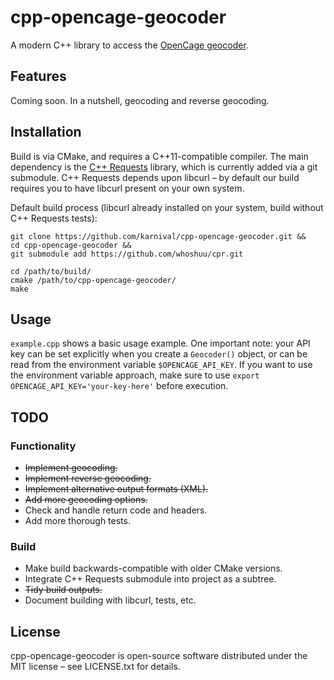 # cpp-opencage-geocoder
A modern C++ library to access the [OpenCage geocoder](https://opencagedata.com/).

## Features
Coming soon. In a nutshell, geocoding and reverse geocoding.

## Installation
Build is via CMake, and requires a C++11-compatible compiler. The main dependency is the [C++ Requests](https://github.com/whoshuu/cpr) library, which is currently added via a git submodule. C++ Requests depends upon libcurl – by default our build requires you to have libcurl present on your own system.

Default build process (libcurl already installed on your system, build without C++ Requests tests):
```
git clone https://github.com/karnival/cpp-opencage-geocoder.git &&
cd cpp-opencage-geocoder &&
git submodule add https://github.com/whoshuu/cpr.git

cd /path/to/build/
cmake /path/to/cpp-opencage-geocoder/
make
```

## Usage
`example.cpp` shows a basic usage example. One important note: your API key can be set explicitly when you create a `Geocoder()` object, or can be read from the environment variable `$OPENCAGE_API_KEY`. If you want to use the environment variable approach, make sure to use `export OPENCAGE_API_KEY='your-key-here'` before execution.

## TODO
### Functionality
* ~~Implement geocoding.~~
* ~~Implement reverse geocoding.~~
* ~~Implement alternative output formats (XML).~~
* ~~Add more geocoding options.~~
* Check and handle return code and headers.
* Add more thorough tests.

### Build
* Make build backwards-compatible with older CMake versions.
* Integrate C++ Requests submodule into project as a subtree.
* ~~Tidy build outputs.~~
* Document building with libcurl, tests, etc.

## License
cpp-opencage-geocoder is open-source software distributed under the MIT license – see LICENSE.txt for details.
